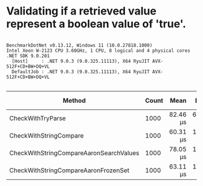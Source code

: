 # Validating if a retrieved value represent a boolean value of 'true'.






```

BenchmarkDotNet v0.13.12, Windows 11 (10.0.27818.1000)
Intel Xeon W-2123 CPU 3.60GHz, 1 CPU, 8 logical and 4 physical cores
.NET SDK 9.0.201
  [Host]     : .NET 9.0.3 (9.0.325.11113), X64 RyuJIT AVX-512F+CD+BW+DQ+VL
  DefaultJob : .NET 9.0.3 (9.0.325.11113), X64 RyuJIT AVX-512F+CD+BW+DQ+VL


```
| Method                                  | Count | Mean     | Error    | StdDev    | Median   | Ratio | RatioSD | Gen0   | Allocated | Alloc Ratio |
|---------------------------------------- |------ |---------:|---------:|----------:|---------:|------:|--------:|-------:|----------:|------------:|
| CheckWithTryParse                       | 1000  | 82.46 μs | 6.332 μs | 18.670 μs | 73.70 μs |  1.58 |    0.36 | 9.0332 |  38.28 KB |        1.00 |
| CheckWithStringCompare                  | 1000  | 60.31 μs | 1.140 μs |  1.967 μs | 59.40 μs |  1.00 |    0.00 | 9.0332 |  38.28 KB |        1.00 |
| CheckWithStringCompareAaronSearchValues | 1000  | 78.05 μs | 1.513 μs |  1.859 μs | 77.55 μs |  1.28 |    0.06 | 9.0332 |  38.28 KB |        1.00 |
| CheckWithStringCompareAaronFrozenSet    | 1000  | 63.11 μs | 1.077 μs |  2.643 μs | 62.50 μs |  1.06 |    0.05 | 9.0332 |  38.28 KB |        1.00 |
